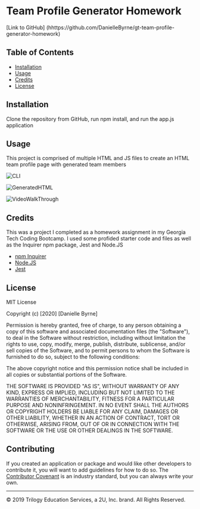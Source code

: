 # Team Profile Generator Homework

[Link to GitHub] (hhttps://github.com/DanielleByrne/gt-team-profile-generator-homework)

## Table of Contents 

* [Installation](#installation)
* [Usage](#usage)
* [Credits](#credits)
* [License](#license)

## Installation

Clone the repository from GitHub, run npm install, and run the app.js application


## Usage 

This project is comprised of multiple HTML and JS files to create an HTML team profile page with generated team members

![CLI]()

![GeneratedHTML]()

![VideoWalkThrough]()




## Credits

This was a project I completed as a homework assignment in my Georgia Tech Coding Bootcamp. I used some profided starter code and files as well as the Inquirer npm package, Jest and Node.JS

* [npm Inquirer](https://www.npmjs.com/package/inquirer)
* [Node.JS](https://nodejs.org/en/)
* [Jest](https://jestjs.io/en/)

## License

MIT License

Copyright (c) [2020] [Danielle Byrne]

Permission is hereby granted, free of charge, to any person obtaining a copy
of this software and associated documentation files (the "Software"), to deal
in the Software without restriction, including without limitation the rights
to use, copy, modify, merge, publish, distribute, sublicense, and/or sell
copies of the Software, and to permit persons to whom the Software is
furnished to do so, subject to the following conditions:

The above copyright notice and this permission notice shall be included in all
copies or substantial portions of the Software.

THE SOFTWARE IS PROVIDED "AS IS", WITHOUT WARRANTY OF ANY KIND, EXPRESS OR
IMPLIED, INCLUDING BUT NOT LIMITED TO THE WARRANTIES OF MERCHANTABILITY,
FITNESS FOR A PARTICULAR PURPOSE AND NONINFRINGEMENT. IN NO EVENT SHALL THE
AUTHORS OR COPYRIGHT HOLDERS BE LIABLE FOR ANY CLAIM, DAMAGES OR OTHER
LIABILITY, WHETHER IN AN ACTION OF CONTRACT, TORT OR OTHERWISE, ARISING FROM,
OUT OF OR IN CONNECTION WITH THE SOFTWARE OR THE USE OR OTHER DEALINGS IN THE
SOFTWARE.

## Contributing

If you created an application or package and would like other developers to contribute it, you will want to add guidelines for how to do so. The [Contributor Covenant](https://www.contributor-covenant.org/) is an industry standard, but you can always write your own.

---
© 2019 Trilogy Education Services, a 2U, Inc. brand. All Rights Reserved.